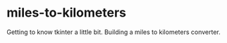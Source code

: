 # miles-to-kilometers

Getting to know tkinter a little bit.
Building a miles to kilometers converter.
